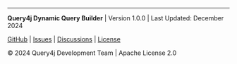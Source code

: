 ---

**Query4j Dynamic Query Builder** | Version 1.0.0 | Last Updated: December 2024

[GitHub](https://github.com/query4j/dynamicquerybuilder) | [Issues](https://github.com/query4j/dynamicquerybuilder/issues) | [Discussions](https://github.com/query4j/dynamicquerybuilder/discussions) | [License](https://github.com/query4j/dynamicquerybuilder/blob/master/LICENSE)

© 2024 Query4j Development Team | Apache License 2.0
